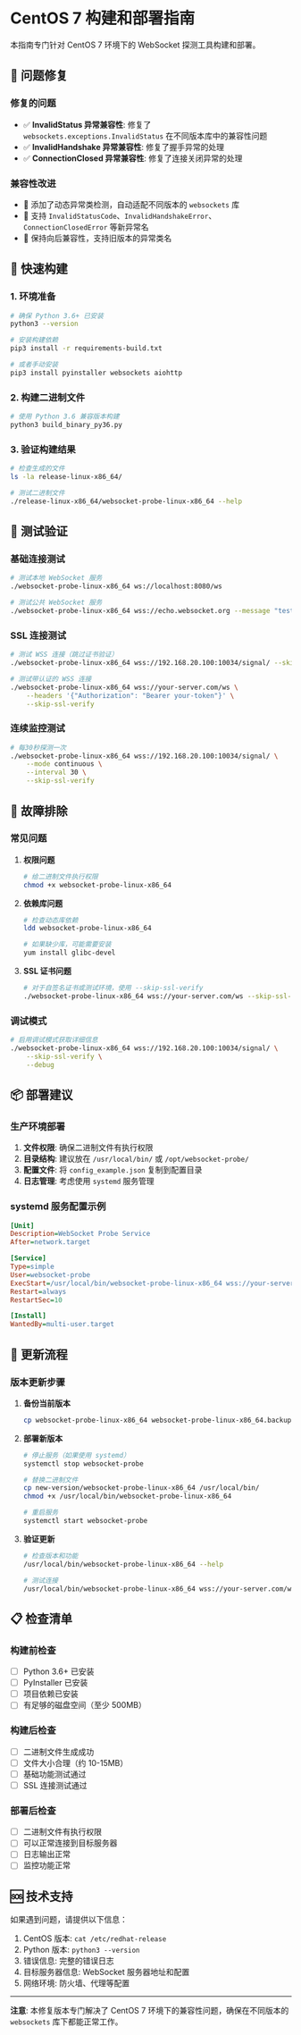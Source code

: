 # CentOS 7 构建和部署指南

本指南专门针对 CentOS 7 环境下的 WebSocket 探测工具构建和部署。

## 🎯 问题修复

### 修复的问题
- ✅ **InvalidStatus 异常兼容性**: 修复了 `websockets.exceptions.InvalidStatus` 在不同版本库中的兼容性问题
- ✅ **InvalidHandshake 异常兼容性**: 修复了握手异常的处理
- ✅ **ConnectionClosed 异常兼容性**: 修复了连接关闭异常的处理

### 兼容性改进
- 🔧 添加了动态异常类检测，自动适配不同版本的 `websockets` 库
- 🔧 支持 `InvalidStatusCode`、`InvalidHandshakeError`、`ConnectionClosedError` 等新异常名
- 🔧 保持向后兼容性，支持旧版本的异常类名

## 🚀 快速构建

### 1. 环境准备
```bash
# 确保 Python 3.6+ 已安装
python3 --version

# 安装构建依赖
pip3 install -r requirements-build.txt

# 或者手动安装
pip3 install pyinstaller websockets aiohttp
```

### 2. 构建二进制文件
```bash
# 使用 Python 3.6 兼容版本构建
python3 build_binary_py36.py
```

### 3. 验证构建结果
```bash
# 检查生成的文件
ls -la release-linux-x86_64/

# 测试二进制文件
./release-linux-x86_64/websocket-probe-linux-x86_64 --help
```

## 🧪 测试验证

### 基础连接测试
```bash
# 测试本地 WebSocket 服务
./websocket-probe-linux-x86_64 ws://localhost:8080/ws

# 测试公共 WebSocket 服务
./websocket-probe-linux-x86_64 wss://echo.websocket.org --message "test"
```

### SSL 连接测试
```bash
# 测试 WSS 连接（跳过证书验证）
./websocket-probe-linux-x86_64 wss://192.168.20.100:10034/signal/ --skip-ssl-verify

# 测试带认证的 WSS 连接
./websocket-probe-linux-x86_64 wss://your-server.com/ws \
    --headers '{"Authorization": "Bearer your-token"}' \
    --skip-ssl-verify
```

### 连续监控测试
```bash
# 每30秒探测一次
./websocket-probe-linux-x86_64 wss://192.168.20.100:10034/signal/ \
    --mode continuous \
    --interval 30 \
    --skip-ssl-verify
```

## 🔧 故障排除

### 常见问题

1. **权限问题**
   ```bash
   # 给二进制文件执行权限
   chmod +x websocket-probe-linux-x86_64
   ```

2. **依赖库问题**
   ```bash
   # 检查动态库依赖
   ldd websocket-probe-linux-x86_64
   
   # 如果缺少库，可能需要安装
   yum install glibc-devel
   ```

3. **SSL 证书问题**
   ```bash
   # 对于自签名证书或测试环境，使用 --skip-ssl-verify
   ./websocket-probe-linux-x86_64 wss://your-server.com/ws --skip-ssl-verify
   ```

### 调试模式
```bash
# 启用调试模式获取详细信息
./websocket-probe-linux-x86_64 wss://192.168.20.100:10034/signal/ \
    --skip-ssl-verify \
    --debug
```

## 📦 部署建议

### 生产环境部署
1. **文件权限**: 确保二进制文件有执行权限
2. **目录结构**: 建议放在 `/usr/local/bin/` 或 `/opt/websocket-probe/`
3. **配置文件**: 将 `config_example.json` 复制到配置目录
4. **日志管理**: 考虑使用 `systemd` 服务管理

### systemd 服务配置示例
```ini
[Unit]
Description=WebSocket Probe Service
After=network.target

[Service]
Type=simple
User=websocket-probe
ExecStart=/usr/local/bin/websocket-probe-linux-x86_64 wss://your-server.com/ws --mode continuous --interval 60
Restart=always
RestartSec=10

[Install]
WantedBy=multi-user.target
```

## 🔄 更新流程

### 版本更新步骤
1. **备份当前版本**
   ```bash
   cp websocket-probe-linux-x86_64 websocket-probe-linux-x86_64.backup
   ```

2. **部署新版本**
   ```bash
   # 停止服务（如果使用 systemd）
   systemctl stop websocket-probe
   
   # 替换二进制文件
   cp new-version/websocket-probe-linux-x86_64 /usr/local/bin/
   chmod +x /usr/local/bin/websocket-probe-linux-x86_64
   
   # 重启服务
   systemctl start websocket-probe
   ```

3. **验证更新**
   ```bash
   # 检查版本和功能
   /usr/local/bin/websocket-probe-linux-x86_64 --help
   
   # 测试连接
   /usr/local/bin/websocket-probe-linux-x86_64 wss://your-server.com/ws --skip-ssl-verify
   ```

## 📋 检查清单

### 构建前检查
- [ ] Python 3.6+ 已安装
- [ ] PyInstaller 已安装
- [ ] 项目依赖已安装
- [ ] 有足够的磁盘空间（至少 500MB）

### 构建后检查
- [ ] 二进制文件生成成功
- [ ] 文件大小合理（约 10-15MB）
- [ ] 基础功能测试通过
- [ ] SSL 连接测试通过

### 部署后检查
- [ ] 二进制文件有执行权限
- [ ] 可以正常连接到目标服务器
- [ ] 日志输出正常
- [ ] 监控功能正常

## 🆘 技术支持

如果遇到问题，请提供以下信息：
1. CentOS 版本: `cat /etc/redhat-release`
2. Python 版本: `python3 --version`
3. 错误信息: 完整的错误日志
4. 目标服务器信息: WebSocket 服务器地址和配置
5. 网络环境: 防火墙、代理等配置

---

**注意**: 本修复版本专门解决了 CentOS 7 环境下的兼容性问题，确保在不同版本的 `websockets` 库下都能正常工作。
